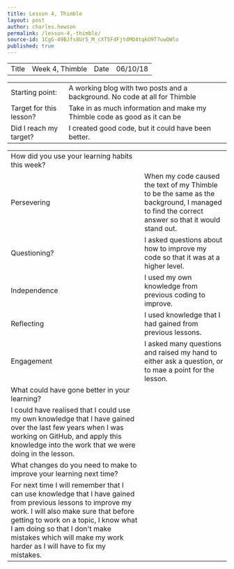 ```yaml
---
title: Lesson 4, Thimble
layout: post
author: charles.hewson
permalink: /lesson-4,-thimble/
source-id: 1CgG-49BJfs8Ur5_M_cXT5FdFjtdMQ4tqkO9T7uwQWlo
published: true
---
```

<table>
  <tr>
    <td>Title</td>
    <td>Week 4, Thimble</td>
    <td>Date</td>
    <td>06/10/18</td>
  </tr>
</table>


<table>
  <tr>
    <td>Starting point:</td>
    <td>A working blog with two posts and a background. No code at all for Thimble</td>
  </tr>
  <tr>
    <td>Target for this lesson?</td>
    <td>Take in as much information and make my Thimble code as good as it can be</td>
  </tr>
  <tr>
    <td>Did I reach my target? </td>
    <td>I created good code, but it could have been better.</td>
  </tr>
</table>


<table>
  <tr>
    <td>How did you use your learning habits this week?</td>
    <td></td>
  </tr>
  <tr>
    <td>Persevering</td>
    <td>When my code caused the text of my Thimble to be the same as the background, I managed to find the correct answer so that it would stand out.</td>
  </tr>
  <tr>
    <td>Questioning?</td>
    <td>I asked questions about how to improve my code so that it was at a higher level.</td>
  </tr>
  <tr>
    <td>Independence</td>
    <td>I used my own knowledge from previous coding to improve.</td>
  </tr>
  <tr>
    <td>Reflecting</td>
    <td>I used knowledge that I had gained from previous lessons.</td>
  </tr>
  <tr>
    <td>Engagement</td>
    <td>I asked many questions and raised my hand to either ask a question, or to mae a point for the lesson.</td>
  </tr>
  <tr>
    <td>What could have gone better in your learning?</td>
    <td></td>
  </tr>
  <tr>
    <td>I could have realised that I could use my own knowledge that I have gained over the last few years when I was working on GitHub, and apply this knowledge into the work that we were doing in the lesson.</td>
    <td></td>
  </tr>
  <tr>
    <td>What changes do you need to make to improve your learning next time?</td>
    <td></td>
  </tr>
  <tr>
    <td>For next time I will remember that I can use knowledge that I have gained from previous lessons to improve my work. I will also make sure that before getting to work on a topic, I know what I am doing so that I don't make mistakes which will make my work harder as I will have to fix my mistakes.</td>
    <td></td>
  </tr>
</table>


